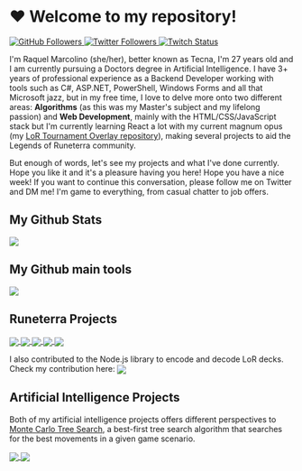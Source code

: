 <h1>❤ Welcome to my repository!</h1>

<a href="https://www.github.com/xTecna">
  <img alt="GitHub Followers" src="https://img.shields.io/github/followers/xTecna?label=Follow&style=social">
</a>
<a href="https://www.twitter.com/WNXTecna">
  <img alt="Twitter Followers" src="https://img.shields.io/twitter/follow/WNXTecna?label=Follow">
</a>
<a href="https://www.twitch.tv/xTecna">
  <img alt="Twitch Status" src="https://img.shields.io/twitch/status/xtecna?style=social">
</a>

I'm Raquel Marcolino (she/her), better known as Tecna, I'm 27 years old and I am currently pursuing a Doctors degree in Artificial Intelligence. I have 3+ years of professional experience as a Backend Developer working with tools such as C#, ASP.NET, PowerShell, Windows Forms and all that Microsoft jazz, but in my free time, I love to delve more onto two different areas: <strong>Algorithms</strong> (as this was my Master's subject and my lifelong passion) and <strong>Web Development</strong>, mainly with the HTML/CSS/JavaScript stack but I'm currently learning React a lot with my current magnum opus (my <a href="https://github.com/xTecna/lor-torneio-overlay">LoR Tournament Overlay repository</a>), making several projects to aid the Legends of Runeterra community.

But enough of words, let's see my projects and what I've done currently. Hope you like it and it's a pleasure having you here! Hope you have a nice week! If you want to continue this conversation, please follow me on Twitter and DM me! I'm game to everything, from casual chatter to job offers.

<h2>My Github Stats</h2>

<a href="https://github.com/anuraghazra/github-readme-stats">
  <img align="center" src="https://github-readme-stats.vercel.app/api?username=xTecna&theme=dark&show_icons=true&repo=github-readme-stats" />
</a>

<h2>My Github main tools</h2>

<a href="https://github.com/anuraghazra/github-readme-stats">
  <img align="center" src="https://github-readme-stats.vercel.app/api/top-langs/?username=xTecna&hide=tex&layout=compact&theme=dark&repo=github-readme-stats" />
</a>

<h2>Runeterra Projects</h2>

<a href="https://github.com/xTecna/lor-showcase">
  <img align="center" src="https://github-readme-stats.vercel.app/api/pin/?username=xTecna&repo=lor-showcase&theme=dark" />
</a>
<a href="https://github.com/xTecna/lor-torneio-overlay">
  <img align="center" src="https://github-readme-stats.vercel.app/api/pin/?username=xTecna&repo=lor-torneio-overlay&theme=dark" />
</a>
<a href="https://github.com/xTecna/lor-deck-checker">
  <img align="center" src="https://github-readme-stats.vercel.app/api/pin/?username=xTecna&repo=lor-deck-checker&theme=dark" />
</a>
<a href="https://github.com/xTecna/lor-card-gatherer">
  <img align="center" src="https://github-readme-stats.vercel.app/api/pin/?username=xTecna&repo=lor-card-gatherer&theme=dark" />
</a>
<a href="https://github.com/xTecna/lor-decks-stats">
  <img align="center" src="https://github-readme-stats.vercel.app/api/pin/?username=xTecna&repo=lor-decks-stats&theme=dark" />
</a>

I also contributed to the Node.js library to encode and decode LoR decks. Check my contribution here:
<a href="https://github.com/xTecna/runeterra">
  <img align="center" src="https://github-readme-stats.vercel.app/api/pin/?username=xTecna&repo=runeterra&theme=dark" />
</a>

<h2>Artificial Intelligence Projects</h2>

Both of my artificial intelligence projects offers different perspectives to <a href="https://en.wikipedia.org/wiki/Monte_Carlo_tree_search">Monte Carlo Tree Search</a>, a best-first tree search algorithm that searches for the best movements in a given game scenario.

<a href="https://github.com/xTecna/checkers">
  <img align="center" src="https://github-readme-stats.vercel.app/api/pin/?username=xTecna&repo=checkers&theme=dark" />
</a>
<a href="https://github.com/xTecna/2048">
  <img align="center" src="https://github-readme-stats.vercel.app/api/pin/?username=xTecna&repo=2048&theme=dark" />
</a>
